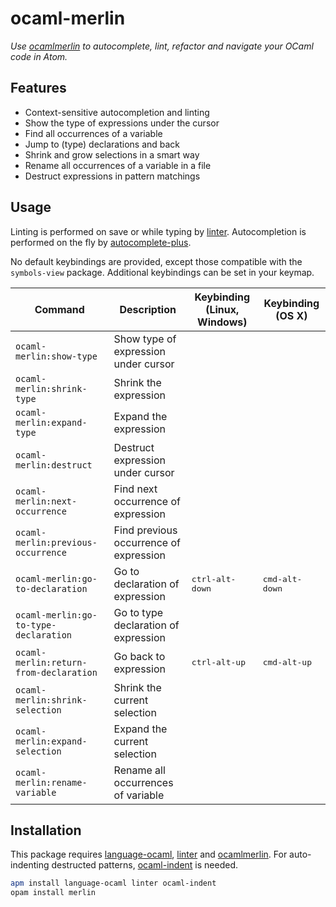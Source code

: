 # ocaml-merlin

_Use [ocamlmerlin] to autocomplete, lint, refactor and navigate your OCaml code in Atom._


## Features

* Context-sensitive autocompletion and linting
* Show the type of expressions under the cursor
* Find all occurrences of a variable
* Jump to (type) declarations and back
* Shrink and grow selections in a smart way
* Rename all occurrences of a variable in a file
* Destruct expressions in pattern matchings


## Usage

Linting is performed on save or while typing by [linter]. Autocompletion is performed on the fly by [autocomplete-plus].

No default keybindings are provided, except those compatible with the `symbols-view` package. Additional keybindings can be set in your keymap.

| Command                                | Description                            | Keybinding (Linux, Windows) | Keybinding (OS X)       |
| -------------------------------------- | -------------------------------------- | --------------------------- | ----------------------- |
| `ocaml-merlin:show-type`               | Show type of expression under cursor   |                             |                         |
| `ocaml-merlin:shrink-type`             | Shrink the expression                  |                             |                         |
| `ocaml-merlin:expand-type`             | Expand the expression                  |                             |                         |
| `ocaml-merlin:destruct`                | Destruct expression under cursor       |                             |                         |
| `ocaml-merlin:next-occurrence`         | Find next occurrence of expression     |                             |                         |
| `ocaml-merlin:previous-occurrence`     | Find previous occurrence of expression |                             |                         |
| `ocaml-merlin:go-to-declaration`       | Go to declaration of expression        | <kbd>ctrl-alt-down</kbd>    | <kbd>cmd-alt-down</kbd> |
| `ocaml-merlin:go-to-type-declaration`  | Go to type declaration of expression   |                             |                         |
| `ocaml-merlin:return-from-declaration` | Go back to expression                  | <kbd>ctrl-alt-up</kbd>      | <kbd>cmd-alt-up</kbd>   |
| `ocaml-merlin:shrink-selection`        | Shrink the current selection           |                             |                         |
| `ocaml-merlin:expand-selection`        | Expand the current selection           |                             |                         |
| `ocaml-merlin:rename-variable`         | Rename all occurrences of variable     |                             |                         |


## Installation

This package requires [language-ocaml], [linter] and [ocamlmerlin]. For auto-indenting destructed patterns, [ocaml-indent] is needed.

```sh
apm install language-ocaml linter ocaml-indent
opam install merlin
```

[ocamlmerlin]: https://github.com/the-lambda-church/merlin
[linter]: https://atom.io/packages/linter
[autocomplete-plus]: https://atom.io/packages/autocomplete-plus
[language-ocaml]: https://atom.io/packages/language-ocaml
[ocaml-indent]: https://atom.io/packages/ocaml-indent
